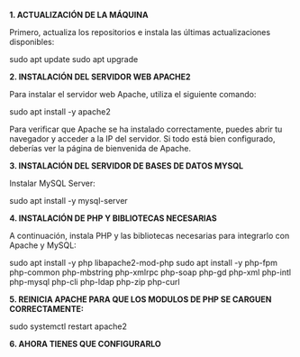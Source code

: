 **1. ACTUALIZACIÓN DE LA MÁQUINA**

Primero, actualiza los repositorios e instala las últimas actualizaciones disponibles:

sudo apt update
sudo apt upgrade

**2. INSTALACIÓN DEL SERVIDOR WEB APACHE2**

Para instalar el servidor web Apache, utiliza el siguiente comando:

sudo apt install -y apache2

Para verificar que Apache se ha instalado correctamente, puedes abrir tu navegador y acceder a la IP del servidor. Si todo está bien configurado, deberías ver la página de bienvenida de Apache.

**3. INSTALACIÓN DEL SERVIDOR DE BASES DE DATOS MYSQL**

Instalar MySQL Server:

sudo apt install -y mysql-server

**4. INSTALACIÓN DE PHP Y BIBLIOTECAS NECESARIAS**

A continuación, instala PHP y las bibliotecas necesarias para integrarlo con Apache y MySQL:

sudo apt install -y php libapache2-mod-php
sudo apt install -y php-fpm php-common php-mbstring php-xmlrpc php-soap php-gd php-xml php-intl php-mysql php-cli php-ldap php-zip php-curl

**5. REINICIA APACHE PARA QUE LOS MODULOS DE PHP SE CARGUEN CORRECTAMENTE:**

sudo systemctl restart apache2

**6. AHORA TIENES QUE CONFIGURARLO**
